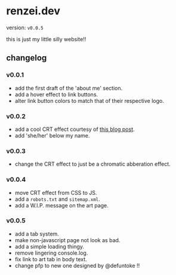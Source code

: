 # renzei.dev

version: `v0.0.5`

this is just my little silly website!!

## changelog

### v0.0.1

- add the first draft of the 'about me' section.
- add a hover effect to link buttons.
- alter link button colors to match that of their respective logo.

### v0.0.2

- add a cool CRT effect courtesy of [this blog post](https://aleclownes.com/2017/02/01/crt-display.html).
- add 'she/her' below my name.

### v0.0.3

- change the CRT effect to just be a chromatic abberation effect.

### v0.0.4

- move CRT effect from CSS to JS.
- add a `robots.txt` and `sitemap.xml`.
- add a W.I.P. message on the art page.

### v0.0.5

- add a tab system.
- make non-javascript page not look as bad.
- add a simple loading thingy.
- remove lingering console.log.
- fix link to art tab in body text.
- change pfp to new one designed by @defuntoke !!
